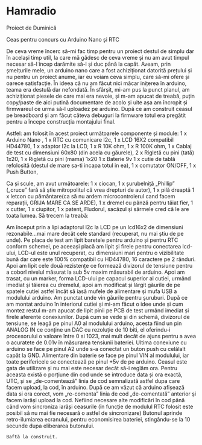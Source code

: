 # Hamradio
Proiect de Duminică 					

Ceas pentru concurs cu Arduino Nano și RTC


De ceva vreme încerc să-mi fac timp pentru un proiect destul de simplu dar în același timp util, la care mă gâdesc de ceva vreme și nu am avut timpul necesar să-l încep darămite să-l și duc până la capăt.
Aveam, prin șmelțurile mele, un arduino nano care a fost achiziționat datorită prețului și nu pentru un proiect anume, iar eu voiam ceva simplu, care să-mi ofere și oarece satisfacție. În ideea că nu am făcut nici măcar inițerea în arduino, teama era destulă dar nefondată. În sfârșit, mi-am pus la punct planul, am achiziționat piesele de care mai era nevoie, și m-am apucat de treabă, puțin copy/paste de aici putină documentare de acolo și uite așa am încropit și firmwareul ce urma să-l uploadez pe arduino. După ce am construit ceasul pe breadboard și am făcut câteva debuguri la firmware totul era pregătit pentru a începe construcția montajului final.

Astfel: am folosit în acest proiect următoarele componente și module:
1 x  Arduino Nano ,
1 x RTC cu comunicare I2c,
1 x LCD 16X2 compatibil HD44780, 
1 x adaptor I2c la LCD,
1 x R 10K ohm,
1 x R 100K ohm,
1 x Cablaj de test cu dimensiuni 60x80 (din acela cu găurele),
2 x Rigletă cu pini (tată) 1x20,
1 x Rigletă cu pini (mama) 1x20
1 x Baterie 9v
1 x cutie de tablă refolosită (destul de mare sa-ti incapa totul in ea),
1 x comutator ON/OFF, 
1 x Push Button,

Ca și scule, am avut următoarele:
1 x ciocan,
1 x șurubelniță „Phillip” („cruce” fară să știe mitropolitul că vrea drepturi de autor),
1 x pilă dreaptă
1 x letcon cu pământare(ca să nu ardem microcontrolerul cand facem reparații, GRIJA MARE CA SE ARDE),
1 x dremel cu pânză pentru tăiat fier,
1 x cutter,
1 x ciupitor,
1 x patent,
Fludorul, sacâzul și sârmele cred că le are toata lumea. 
 Să trecem la treabă: 
 
	
Am început prin a lipi adaptorul I2c la LCD pe un lcd16x2 de dimensiuni rezonabile...mai mare decât cele standard (recuperat, nu mai știu de pe unde). Pe placa de test am lipit baretele pentru arduino și pentru RTC conform schemei, pe aceeași placă am lipit și firele pentru conectarea lcd-ului, LCD-ul este unul recuperat, cu dimensiuni mari pentru o vizibilitate bună dar care este 100% compatibil cu HD44780, 16 caractere pe 2 rânduri. Apoi am lipit cele două rezistențe ce formează divizorul de tensiune pentru a coborî nivelul măsurat la sub 5v maxim măsurabil de arduino.
	Apoi am trasat, cu un marker, forma LCD-ului pe capacul superior al cutiei, urmând imediat și tăierea cu dremelul, apoi am modificat și lărgit găurile de pe spatele cutiei astfel încât să iasă mufele de alimentare și mufa USB a modulului arduino. Am punctat unde vin găurile pentru șuruburi. După ce am montat arduino în interiorul cutiei și mi-am făcut o idee unde și cum montez restul m-am apucat de lipit pinii pe PCB de test  urmând imediat și firele aferente conexiunilor.
	După cum se vede și din schemă, divizorul de tensiune, se leagă pe pinul A0 al modulului arduino, acesta fiind un pin ANALOG IN ce conține un DAC cu rezoluție de 10 biti, el oferindu-i procesorului o valoare între 0 si 1023, mai mult decât de ajuns pentru a avea o acuratete de 0.01v în măsurarea tensiunii bateriei.
	Ultima conexiune cu arduino se face pe pinul A2 unde s-a conectat un buton push cu celălalt capăt la GND.
	Alimentare din baterie se face pe pinul VIN al modulului, iar toate perifericele se conectează pe pinul +5v de pe arduino.
	Ceasul este gata de utilizare și nu mai este necesar decât să-i reglăm ora.
Pentru aceasta există o porțiune din cod unde se introduce data și ora exactă, UTC, și se „de-comentează” linia de cod semnalizată astfel dupa care facem upload, la cod, în arduino. După ce am văzut că arduino afișează data si ora corect, vom „re-comenta” linia de cod „de-comentată” anterior și facem iarăși upload la cod. Nefiind necesare alte modificări în cod până când vom sincroniza iarăși ceasurile (în funcție de modulul RTC folosit este posibil să nu mai fie necesară o astfel de sincronizare)	Butonul aprinde retro-ilumiarea ecranului, pentru economisirea bateriei, stingându-se la 10 secunde dupa eliberarea butonului.

	Baftă la construit.
